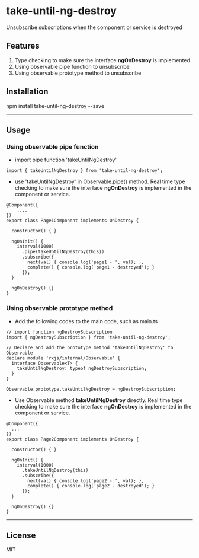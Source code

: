 # take-until-ng-destroy

Unsubscribe subscriptions when the component or service is destroyed

## Features
1. Type checking to make sure the interface <b>ngOnDestroy</b> is implemented
2. Using observable pipe function to unsubscribe
3. Using observable prototype method to unsubscribe

## Installation
npm install take-until-ng-destroy --save

----
## Usage

### **Using observable pipe function**

* import pipe function 'takeUntilNgDestroy'
```
import { takeUntilNgDestroy } from 'take-until-ng-destroy';
```
* use 'takeUntilNgDestroy' in Observable.pipe() method. Real time type checking to make sure the interface <b>ngOnDestroy</b> is implemented in the component or service.

```
@Component({
    ....
})
export class Page1Component implements OnDestroy {

  constructor() { }

  ngOnInit() {
    interval(1000)
      .pipe(takeUntilNgDestroy(this))
      .subscribe({
        next(val) { console.log('page1 - ', val); },
        complete() { console.log('page1 - destroyed'); }
      });
  }

  ngOnDestroy() {}
}
```

### **Using observable prototype method**

* Add the following codes to the main code, such as main.ts

```
// import function ngDestroySubscription
import { ngDestroySubscription } from 'take-until-ng-destroy';
```

```
// Declare and add the prototype method 'takeUntilNgDestroy' to Observable
declare module 'rxjs/internal/Observable' {
  interface Observable<T> {
    takeUntilNgDestroy: typeof ngDestroySubscription;
  }
}

Observable.prototype.takeUntilNgDestroy = ngDestroySubscription;

```

* Use Observable method <b>takeUntilNgDestroy</b> directly. Real time type checking to make sure the interface <b>ngOnDestroy</b> is implemented in the component or service.
```
@Component({
  ...
})
export class Page2Component implements OnDestroy {

  constructor() { }

  ngOnInit() {
    interval(1000)
      .takeUntilNgDestroy(this)
      .subscribe({
        next(val) { console.log('page2 - ', val); },
        complete() { console.log('page2 - destroyed'); }
      });
  }

  ngOnDestroy() {}
}

```


----
## License
MIT
